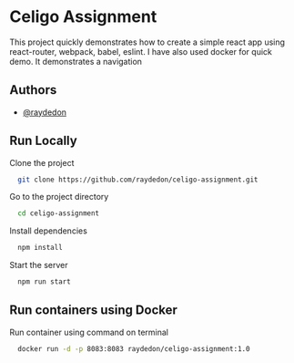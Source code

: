 
# Celigo Assignment

This project quickly demonstrates how to create a simple react app using react-router, webpack, babel, eslint. I have also used docker for quick demo. It demonstrates a navigation 


## Authors

- [@raydedon](https://github.com/raydedon)

  
## Run Locally

Clone the project

```bash
  git clone https://github.com/raydedon/celigo-assignment.git
```

Go to the project directory

```bash
  cd celigo-assignment
```

Install dependencies

```bash
  npm install
```

Start the server

```bash
  npm run start
```

  
## Run containers using Docker

Run container using command on terminal

```bash
  docker run -d -p 8083:8083 raydedon/celigo-assignment:1.0
```



